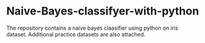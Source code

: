 # Naive-Bayes-classifyer-with-python
The repository contains a naive bayes claasifier using python on iris dataset.
Additional practice datasets are also attached.
